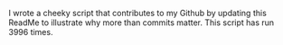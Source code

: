 I wrote a cheeky script that contributes to my Github by updating this ReadMe to illustrate why more than commits matter. This script has run 3996 times.